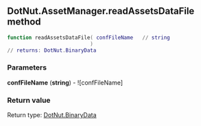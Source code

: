 ## DotNut.AssetManager.readAssetsDataFile method


```lua
function readAssetsDataFile( confFileName   // string
                           )
// returns: DotNut.BinaryData
```


### Parameters

**confFileName** (**string**) - ![confFileName]

### Return value

Return type: [DotNut.BinaryData](../../DotNut/BinaryData.md)

